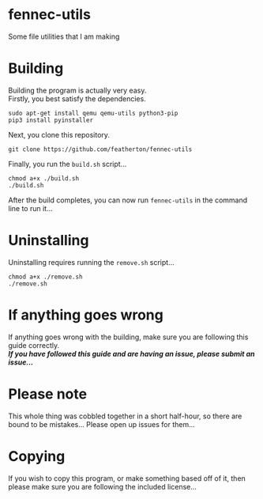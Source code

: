 # fennec-utils
Some file utilities that I am making  

# Building
Building the program is actually very easy.  
Firstly, you best satisfy the dependencies.  
```
sudo apt-get install qemu qemu-utils python3-pip
pip3 install pyinstaller
```  
Next, you clone this repository.  
```
git clone https://github.com/featherton/fennec-utils
```  
Finally, you run the ``build.sh`` script...  
```
chmod a+x ./build.sh
./build.sh
```  
After the build completes, you can now run ``fennec-utils`` in the command line to run it...  

# Uninstalling  
Uninstalling requires running the ``remove.sh`` script...  
```
chmod a+x ./remove.sh
./remove.sh
``` 

# If anything goes wrong  
If anything goes wrong with the building, make sure you are following this guide correctly.    
***If you have followed this guide and are having an issue, please submit an issue...***  

# Please note  
This whole thing was cobbled together in a short half-hour, so there are bound to be mistakes... Please open up issues for them...   

# Copying  
If you wish to copy this program, or make something based off of it, then please make sure you are following the included license...  
